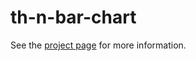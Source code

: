 th-n-bar-chart
================

See the [project page](http://thelmanews.github.io/thelma-component-demo/) for more information.
